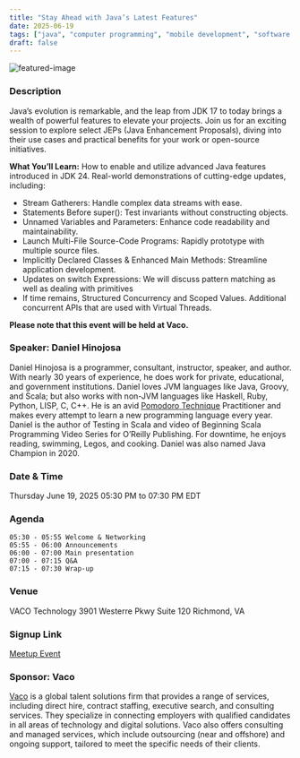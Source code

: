 ```yaml
---
title: "Stay Ahead with Java’s Latest Features"
date: 2025-06-19
tags: ["java", "computer programming", "mobile development", "software development", "meetup"]
draft: false
---
```


![featured-image](/images/2025-06-19-img.jpeg)

### Description
Java’s evolution is remarkable, and the leap from JDK 17 to today brings a wealth of powerful features to elevate your projects. Join us for an exciting session to explore select JEPs (Java Enhancement Proposals), diving into their use cases and practical benefits for your work or open-source initiatives.

**What You’ll Learn:**
How to enable and utilize advanced Java features introduced in JDK 24. Real-world demonstrations of cutting-edge updates, including:

* Stream Gatherers: Handle complex data streams with ease.
* Statements Before super(): Test invariants without constructing objects.
* Unnamed Variables and Parameters: Enhance code readability and maintainability.
* Launch Multi-File Source-Code Programs: Rapidly prototype with multiple source files.
* Implicitly Declared Classes & Enhanced Main Methods: Streamline application development.
* Updates on switch Expressions: We will discuss pattern matching as well as dealing with primitives
* If time remains, Structured Concurrency and Scoped Values. Additional concurrent APIs that are used with Virtual Threads.

**Please note that this event will be held at Vaco.**

### Speaker: Daniel Hinojosa
Daniel Hinojosa is a programmer, consultant, instructor, speaker, and author. With nearly 30 years of experience, he does work for private, educational, and government institutions. Daniel loves JVM languages like Java, Groovy, and Scala; but also works with non-JVM languages like Haskell, Ruby, Python, LISP, C, C++. He is an avid [Pomodoro Technique](http://pomodorotechnique.com) Practitioner and makes every attempt to learn a new programming language every year. Daniel is the author of Testing in Scala and video of Beginning Scala Programming Video Series for O’Reilly Publishing. For downtime, he enjoys reading, swimming, Legos, and cooking. Daniel was also named Java Champion in 2020.

### Date & Time
Thursday June 19, 2025 
05:30 PM to 07:30 PM EDT

### Agenda
```
05:30 - 05:55 Welcome & Networking
05:55 - 06:00 Announcements
06:00 - 07:00 Main presentation
07:00 - 07:15 Q&A
07:15 - 07:30 Wrap-up
```

### Venue
VACO Technology 
3901 Westerre Pkwy Suite 120 
Richmond, VA 
 
### Signup Link
[Meetup Event](https://www.meetup.com/rva-software-development-user-group/events/307766914/)

### Sponsor: Vaco
[Vaco](https://www.vaco.com/) is a global talent solutions firm that provides a range of services, including direct hire, contract staffing, executive search, and consulting services. They specialize in connecting employers with qualified candidates in all areas of technology and digital solutions. Vaco also offers consulting and managed services, which include outsourcing (near and offshore) and ongoing support, tailored to meet the specific needs of their clients.

 
